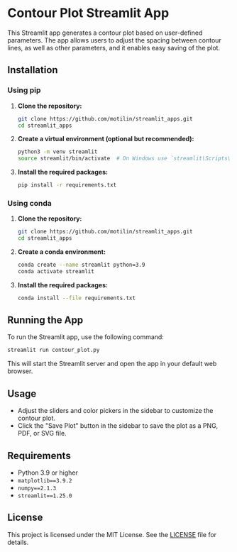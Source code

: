 # Contour Plot Streamlit App

This Streamlit app generates a contour plot based on user-defined parameters. The app allows users to adjust the spacing between contour lines, as well as other parameters, and it enables easy saving of the plot.

## Installation

### Using pip

1. **Clone the repository:**
   ```sh
   git clone https://github.com/motilin/streamlit_apps.git
   cd streamlit_apps
   ```

2. **Create a virtual environment (optional but recommended):**
   ```sh
   python3 -m venv streamlit
   source streamlit/bin/activate  # On Windows use `streamlit\Scripts\activate`
   ```

3. **Install the required packages:**
   ```sh
   pip install -r requirements.txt
   ```

### Using conda

1. **Clone the repository:**
   ```sh
   git clone https://github.com/motilin/streamlit_apps.git
   cd streamlit_apps
   ```

2. **Create a conda environment:**
   ```sh
   conda create --name streamlit python=3.9
   conda activate streamlit
   ```

3. **Install the required packages:**
   ```sh
   conda install --file requirements.txt
   ```

## Running the App

To run the Streamlit app, use the following command:
```sh
streamlit run contour_plot.py
```

This will start the Streamlit server and open the app in your default web browser.

## Usage

- Adjust the sliders and color pickers in the sidebar to customize the contour plot.
- Click the "Save Plot" button in the sidebar to save the plot as a PNG, PDF, or SVG file.

## Requirements

- Python 3.9 or higher
- `matplotlib==3.9.2`
- `numpy==2.1.3`
- `streamlit==1.25.0`

## License

This project is licensed under the MIT License. See the [LICENSE](LICENSE) file for details.